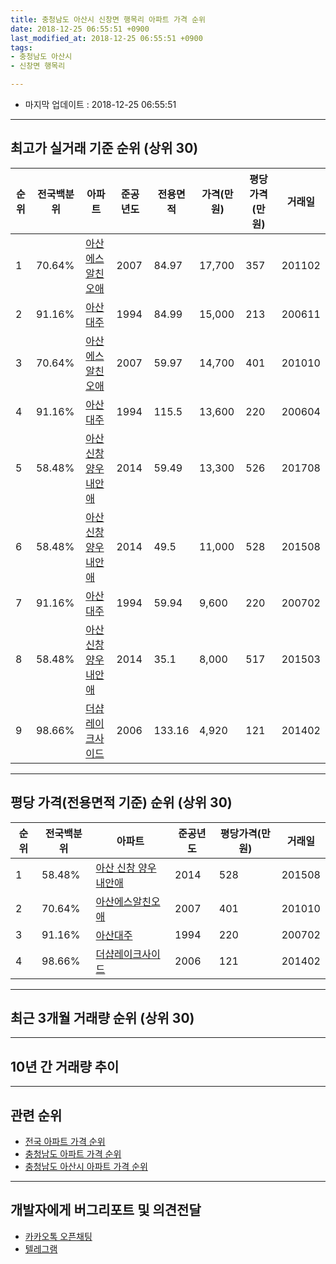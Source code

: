 ```yaml
---
title: 충청남도 아산시 신창면 행목리 아파트 가격 순위
date: 2018-12-25 06:55:51 +0900
last_modified_at: 2018-12-25 06:55:51 +0900
tags:
- 충청남도 아산시
- 신창면 행목리

---
```


* 마지막 업데이트 : 2018-12-25 06:55:51

---

## 최고가 실거래 기준 순위 (상위 30)


|순위|전국백분위|아파트|준공년도|전용면적|가격(만원)|평당가격(만원)|거래일|
|---|---|---|---|---|---|---|---|
|1|70.64%|[아산에스알친오애](https://search.naver.com/search.naver?query=%EC%B6%A9%EC%B2%AD%EB%82%A8%EB%8F%84+%EC%95%84%EC%82%B0%EC%8B%9C+%EC%8B%A0%EC%B0%BD%EB%A9%B4+%ED%96%89%EB%AA%A9%EB%A6%AC+%EC%95%84%EC%82%B0%EC%97%90%EC%8A%A4%EC%95%8C%EC%B9%9C%EC%98%A4%EC%95%A0)|2007|84.97|17,700|357|201102|
|2|91.16%|[아산대주](https://search.naver.com/search.naver?query=%EC%B6%A9%EC%B2%AD%EB%82%A8%EB%8F%84+%EC%95%84%EC%82%B0%EC%8B%9C+%EC%8B%A0%EC%B0%BD%EB%A9%B4+%ED%96%89%EB%AA%A9%EB%A6%AC+%EC%95%84%EC%82%B0%EB%8C%80%EC%A3%BC)|1994|84.99|15,000|213|200611|
|3|70.64%|[아산에스알친오애](https://search.naver.com/search.naver?query=%EC%B6%A9%EC%B2%AD%EB%82%A8%EB%8F%84+%EC%95%84%EC%82%B0%EC%8B%9C+%EC%8B%A0%EC%B0%BD%EB%A9%B4+%ED%96%89%EB%AA%A9%EB%A6%AC+%EC%95%84%EC%82%B0%EC%97%90%EC%8A%A4%EC%95%8C%EC%B9%9C%EC%98%A4%EC%95%A0)|2007|59.97|14,700|401|201010|
|4|91.16%|[아산대주](https://search.naver.com/search.naver?query=%EC%B6%A9%EC%B2%AD%EB%82%A8%EB%8F%84+%EC%95%84%EC%82%B0%EC%8B%9C+%EC%8B%A0%EC%B0%BD%EB%A9%B4+%ED%96%89%EB%AA%A9%EB%A6%AC+%EC%95%84%EC%82%B0%EB%8C%80%EC%A3%BC)|1994|115.5|13,600|220|200604|
|5|58.48%|[아산 신창 양우내안애](https://search.naver.com/search.naver?query=%EC%B6%A9%EC%B2%AD%EB%82%A8%EB%8F%84+%EC%95%84%EC%82%B0%EC%8B%9C+%EC%8B%A0%EC%B0%BD%EB%A9%B4+%ED%96%89%EB%AA%A9%EB%A6%AC+%EC%95%84%EC%82%B0+%EC%8B%A0%EC%B0%BD+%EC%96%91%EC%9A%B0%EB%82%B4%EC%95%88%EC%95%A0)|2014|59.49|13,300|526|201708|
|6|58.48%|[아산 신창 양우내안애](https://search.naver.com/search.naver?query=%EC%B6%A9%EC%B2%AD%EB%82%A8%EB%8F%84+%EC%95%84%EC%82%B0%EC%8B%9C+%EC%8B%A0%EC%B0%BD%EB%A9%B4+%ED%96%89%EB%AA%A9%EB%A6%AC+%EC%95%84%EC%82%B0+%EC%8B%A0%EC%B0%BD+%EC%96%91%EC%9A%B0%EB%82%B4%EC%95%88%EC%95%A0)|2014|49.5|11,000|528|201508|
|7|91.16%|[아산대주](https://search.naver.com/search.naver?query=%EC%B6%A9%EC%B2%AD%EB%82%A8%EB%8F%84+%EC%95%84%EC%82%B0%EC%8B%9C+%EC%8B%A0%EC%B0%BD%EB%A9%B4+%ED%96%89%EB%AA%A9%EB%A6%AC+%EC%95%84%EC%82%B0%EB%8C%80%EC%A3%BC)|1994|59.94|9,600|220|200702|
|8|58.48%|[아산 신창 양우내안애](https://search.naver.com/search.naver?query=%EC%B6%A9%EC%B2%AD%EB%82%A8%EB%8F%84+%EC%95%84%EC%82%B0%EC%8B%9C+%EC%8B%A0%EC%B0%BD%EB%A9%B4+%ED%96%89%EB%AA%A9%EB%A6%AC+%EC%95%84%EC%82%B0+%EC%8B%A0%EC%B0%BD+%EC%96%91%EC%9A%B0%EB%82%B4%EC%95%88%EC%95%A0)|2014|35.1|8,000|517|201503|
|9|98.66%|[더샵레이크사이드](https://search.naver.com/search.naver?query=%EC%B6%A9%EC%B2%AD%EB%82%A8%EB%8F%84+%EC%95%84%EC%82%B0%EC%8B%9C+%EC%8B%A0%EC%B0%BD%EB%A9%B4+%ED%96%89%EB%AA%A9%EB%A6%AC+%EB%8D%94%EC%83%B5%EB%A0%88%EC%9D%B4%ED%81%AC%EC%82%AC%EC%9D%B4%EB%93%9C)|2006|133.16|4,920|121|201402|


---

## 평당 가격(전용면적 기준) 순위 (상위 30)


|순위|전국백분위|아파트|준공년도|평당가격(만원)|거래일|
|---|---|---|---|---|---|
|1|58.48%|[아산 신창 양우내안애](https://search.naver.com/search.naver?query=%EC%B6%A9%EC%B2%AD%EB%82%A8%EB%8F%84+%EC%95%84%EC%82%B0%EC%8B%9C+%EC%8B%A0%EC%B0%BD%EB%A9%B4+%ED%96%89%EB%AA%A9%EB%A6%AC+%EC%95%84%EC%82%B0+%EC%8B%A0%EC%B0%BD+%EC%96%91%EC%9A%B0%EB%82%B4%EC%95%88%EC%95%A0)|2014|528|201508|
|2|70.64%|[아산에스알친오애](https://search.naver.com/search.naver?query=%EC%B6%A9%EC%B2%AD%EB%82%A8%EB%8F%84+%EC%95%84%EC%82%B0%EC%8B%9C+%EC%8B%A0%EC%B0%BD%EB%A9%B4+%ED%96%89%EB%AA%A9%EB%A6%AC+%EC%95%84%EC%82%B0%EC%97%90%EC%8A%A4%EC%95%8C%EC%B9%9C%EC%98%A4%EC%95%A0)|2007|401|201010|
|3|91.16%|[아산대주](https://search.naver.com/search.naver?query=%EC%B6%A9%EC%B2%AD%EB%82%A8%EB%8F%84+%EC%95%84%EC%82%B0%EC%8B%9C+%EC%8B%A0%EC%B0%BD%EB%A9%B4+%ED%96%89%EB%AA%A9%EB%A6%AC+%EC%95%84%EC%82%B0%EB%8C%80%EC%A3%BC)|1994|220|200702|
|4|98.66%|[더샵레이크사이드](https://search.naver.com/search.naver?query=%EC%B6%A9%EC%B2%AD%EB%82%A8%EB%8F%84+%EC%95%84%EC%82%B0%EC%8B%9C+%EC%8B%A0%EC%B0%BD%EB%A9%B4+%ED%96%89%EB%AA%A9%EB%A6%AC+%EB%8D%94%EC%83%B5%EB%A0%88%EC%9D%B4%ED%81%AC%EC%82%AC%EC%9D%B4%EB%93%9C)|2006|121|201402|


---

## 최근 3개월 거래량 순위 (상위 30)


<div style="width:100%;">
    <canvas id="deal_count_ranking" height="250"></canvas>
</div>


<script>
new Chart(document.getElementById("deal_count_ranking"), {
    type: 'horizontalBar',
    data: {
        labels: ['아산에스알친오애', '아산 신창 양우내안애'],
        datasets: [{
            label: '실거래 수',
            data: [19, 14],
            borderColor: "rgba(255, 0, 128, 1)",
            backgroundColor: "rgba(255, 0, 128, 0.5)",
            fill: false,
        }]
    },
    options: {
        responsive: true,
        title: {
            display: true,
            text: '최근 3개월 거래량 순위'
        },
        tooltips: {
            mode: 'index',
            intersect: false,
            callbacks: {
                title: function(tooltipItems, data) {
                    return "실거래 수:";
                },
                label: function(tooltipItem, data) {
                    return data.labels[tooltipItem.index] + ": " + tooltipItem.xLabel;
                }
            }
        },
        hover: {
            mode: 'nearest',
            intersect: true
        },
        scales: {
            xAxes: [{
                display: true,
                scaleLabel: {
                    display: true,
                    labelString: '실거래 수'
                },
                ticks: {
                    suggestedMin: 0,
                }
            }],
            yAxes: [{
                display: true,
                ticks: {
                    autoSkip: false,
                    callback: function(value, index, values) {
                        if (value.length > 15)
                            return value.substr(0, 13) + "...";
                        else
                            return value;
                    }
                },
                scaleLabel: {
                    display: false,
                }
            }]
        }
    }
});

</script>


---

## 10년 간 거래량 추이


<div style="width:100%;">
    <canvas id="deal_progress" height="250"></canvas>
</div>

<script>
new Chart(document.getElementById("deal_progress"), {
    type: 'line',
    data: {
        labels: ['200812','200901','200902','200903','200904','200905','200906','200907','200908','200909','200910','200911','200912','201001','201002','201003','201004','201005','201006','201007','201008','201009','201010','201011','201012','201101','201102','201103','201104','201105','201106','201107','201108','201109','201110','201111','201112','201201','201202','201203','201204','201205','201206','201207','201208','201209','201210','201211','201212','201301','201302','201303','201304','201305','201306','201307','201308','201309','201310','201311','201312','201401','201402','201403','201404','201405','201406','201407','201408','201409','201410','201411','201412','201501','201502','201503','201504','201505','201506','201507','201508','201509','201510','201511','201512','201601','201602','201603','201604','201605','201606','201607','201608','201609','201610','201611','201612','201701','201702','201703','201704','201705','201706','201707','201708','201709','201710','201711','201712','201801','201802','201803','201804','201805','201806','201807','201808','201809','201810','201811','201812'],
        datasets: [{
            label: '실거래 수',
            pointRadius: 1,
            data: [1, 0, 4, 7, 5, 3, 5, 5, 3, 10, 9, 3, 3, 2, 3, 5, 5, 3, 2, 7, 5, 6, 10, 11, 8, 9, 9, 17, 12, 7, 10, 13, 6, 12, 14, 9, 10, 6, 13, 17, 12, 8, 9, 5, 8, 12, 15, 6, 6, 11, 4, 7, 17, 9, 12, 6, 5, 13, 6, 3, 3, 9, 8, 5, 7, 4, 9, 8, 3, 16, 1, 5, 10, 28, 13, 24, 23, 20, 21, 11, 17, 19, 20, 20, 14, 9, 14, 10, 12, 13, 11, 17, 18, 12, 25, 13, 12, 9, 11, 12, 6, 13, 10, 6, 7, 4, 7, 12, 11, 13, 10, 20, 9, 5, 5, 10, 5, 9, 10, 15, 8],
            borderColor: "rgba(255, 201, 14, 1)",
            backgroundColor: "rgba(255, 201, 14, 0.5)",
            fill: true,
        }]
    },
    options: {
        responsive: true,
        title: {
            display: true,
            text: '10년간 거래량 추이'
        },
        tooltips: {
            mode: 'index',
            intersect: false,
        },
        hover: {
            mode: 'nearest',
            intersect: true
        },
        scales: {
            xAxes: [{
                display: true,
                scaleLabel: {
                    display: true,
                    labelString: '년/월'
                }
            }],
            yAxes: [{
                display: true,
                ticks: {
                    suggestedMin: 0,
                },
                scaleLabel: {
                    display: true,
                    labelString: '실거래 수'
                }
            }]
        }
    }
});

</script>


---

## 관련 순위

- [전국 아파트 가격 순위](https://inasie.github.io/apt-ranking/전국)
- [충청남도 아파트 가격 순위](https://inasie.github.io/apt-ranking/충청남도)
- [충청남도 아산시 아파트 가격 순위](https://inasie.github.io/apt-ranking/충청남도-아산시)


---

## 개발자에게 버그리포트 및 의견전달

- [카카오톡 오픈채팅](https://open.kakao.com/o/gLJUAP4)
- [텔레그램](https://t.me/inasie)

